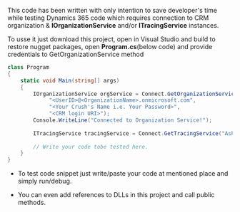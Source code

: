 This code has been written with only intention to save developer's time while testing Dynamics 365 code which requires connection to CRM organization & **IOrganizationService** and/or **ITracingService** instances.

To usse it just download this project, open in Visual Studio and build to restore nugget packages, open **Program.cs**(below code) and provide credentials to GetOrganizationService method
```csharp
class Program
{
    static void Main(string[] args)
    {
        IOrganizationService orgService = Connect.GetOrganizationService(
             "<UserID>@<OrganizationName>.onmicrosoft.com",
             "<Your Crush's Name i.e. Your Password>",
             "<CRM login URI>");
        Console.WriteLine("Connected to Organization Service!");
        
        ITracingService tracingService = Connect.GetTracingService("AshV_Log");
        
        // Write your code tobe tested here.
    }
}
```

* To test code snippet just write/paste your code at mentioned place and simply run/debug.

* You can even add references to DLLs in this project and call public methods.
